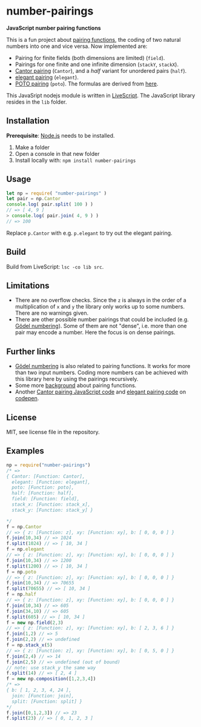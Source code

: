 # number-pairings

**JavaScript number pairing functions**

This is a fun project about [pairing functions](https://en.wikipedia.org/wiki/Pairing_function), the coding of two natural numbers into one and vice versa. Now implemented are:

- Pairing for finite fields (both dimensions are limited) (`field`).
- Pairings for one finite and one infinite dimension (`stackY`, `stackX`).
- [Cantor pairing](https://en.wikipedia.org/wiki/Pairing_function) (`Cantor`), and a *half* variant for unordered pairs (`half`).
- [elegant pairing](https://www.google.ch/url?sa=t&rct=j&q=&esrc=s&source=web&cd=1&cad=rja&uact=8&ved=0ahUKEwjUtpeoj_bRAhXDVxoKHYJBCGwQFggoMAA&url=http%3A%2F%2Fszudzik.com%2FElegantPairing.pdf&usg=AFQjCNHlytYIHiOiE0jqc8McfJwheyft8g) (`elegant`).
- [POTO pairing](https://ch.mathworks.com/matlabcentral/fileexchange/44253-three-different-bijections-or-pairing-functions-between-n-and-n%5E2--including-cantor-polynomials-) (`poto`). The formulas are derived from [here](http://www.cs.umb.edu/~marc/cs620/theo10-06.pdf).

This JavaSript nodejs module is written in [LiveScript](http://livescript.net/). The JavaScript library resides in the `lib` folder.

## Installation

**Prerequisite**: [Node.js](https://nodejs.org/en/) needs to be installed.

1. Make a folder
2. Open a console in that new folder
3. Install locally with: `npm install number-pairings`

## Usage

```javascript
let np = require( "number-pairings" )
let pair = np.Cantor
console.log( pair.split( 100 ) )
// => [ 4, 9 ]
> console.log( pair.join( 4, 9 ) )
// => 100
```

Replace `p.Cantor` with e.g. `p.elegant` to try out the elegant pairing.

## Build

Build from LiveScript: `lsc -co lib src`.

## Limitations

- There are no overflow checks. Since the `z` is always in the order of a multiplication of `x` and `y` the library only works up to some numbers. There are no warnings given.
- There are other possible number pairings that could be included (e.g. [Gödel numbering](https://en.wikipedia.org/wiki/G%C3%B6del_numbering)). Some of them are not "dense", i.e. more than one pair may encode a number. Here the focus is on dense pairings.

## Further links

- [Gödel numbering](https://en.wikipedia.org/wiki/G%C3%B6del_numbering) is also related to pairing functions. It works for more than two input numbers. Coding more numbers can be achieved with this library here by using the pairings recursively.
- Some more [background](http://www.cs.upc.edu/~alvarez/calculabilitat/enumerabilitat.pdf) about pairing functions.
- Another [Cantor pairing JavaScript code](https://codepen.io/LiamKarlMitchell/pen/xnEca)  and [elegant pairing code](https://codepen.io/sachmata/post/elegant-pairing) on [codepen](https://codepen.io/#).

## License

MIT, see license file in the repository.

## Examples

```javascript
np = require("number-pairings")
/* =>
{ Cantor: [Function: Cantor],
  elegant: [Function: elegant],
  poto: [Function: poto],
  half: [Function: half],
  field: [Function: field],
  stack_x: [Function: stack_x],
  stack_y: [Function: stack_y] }

*/
f = np.Cantor
// => { z: [Function: z], xy: [Function: xy], b: [ 0, 0, 0 ] }
f.join(10,34) // => 1024
f.split(1024) // => [ 10, 34 ]
f = np.elegant
// => { z: [Function: z], xy: [Function: xy], b: [ 0, 0, 0 ] }
f.join(10,34) // => 1200
f.split(1200) // => [ 10, 34 ]
f = np.poto
// => { z: [Function: z], xy: [Function: xy], b: [ 0, 0, 0 ] }
f.join(10,34) // => 70655
f.split(70655) // => [ 10, 34 ]
f = np.half
// => { z: [Function: z], xy: [Function: xy], b: [ 0, 0, 0 ] }
f.join(10,34) // => 605
f.join(34,10) // => 605
f.split(605) // => [ 10, 34 ]
f = new np.field(2,3)
// => { z: [Function: z], xy: [Function: xy], b: [ 2, 3, 6 ] }
f.join(1,2) // => 5
f.join(2,2) // => undefined
f = np.stack_x(5)
// => { z: [Function: z], xy: [Function: xy], b: [ 0, 5, 0 ] }
f.join(2,4) // => 14
f.join(2,5) // => undefined (out of bound)
// note: use stack_y the same way
f.split(14) // => [ 2, 4 ]
f = new np.composition([1,2,3,4])
/* =>
{ b: [ 1, 2, 3, 4, 24 ],
  join: [Function: join],
  split: [Function: split] }
*/
f.join([0,1,2,3]) // => 23
f.split(23) // => [ 0, 1, 2, 3 ]
```
